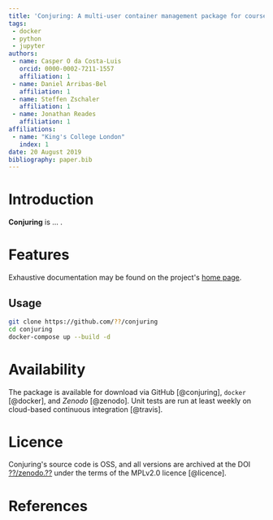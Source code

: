 ```yaml
---
title: 'Conjuring: A multi-user container management package for courses and workshops'
tags:
 - docker
 - python
 - jupyter
authors:
 - name: Casper O da Costa-Luis
   orcid: 0000-0002-7211-1557
   affiliation: 1
 - name: Daniel Arribas-Bel
   affiliation: 1
 - name: Steffen Zschaler
   affiliation: 1
 - name: Jonathan Reades
   affiliation: 1
affiliations:
 - name: "King's College London"
   index: 1
date: 20 August 2019
bibliography: paper.bib
---
```


# Introduction

**Conjuring** is ... .

# Features

Exhaustive documentation may be found on the project's [home
page](https://github.com/??/conjuring/#documentation).

## Usage

```bash
git clone https://github.com/??/conjuring
cd conjuring
docker-compose up --build -d
```

# Availability

The package is available for download via GitHub [@conjuring], `docker`
[@docker], and *Zenodo* [@zenodo]. Unit tests are run at least weekly on
cloud-based continuous integration [@travis].

# Licence

Conjuring's source code is OSS, and all versions are archived at the DOI
[??/zenodo.??](https://doi.org/??/zenodo.??) under the terms of the MPLv2.0
licence [@licence].

# References
